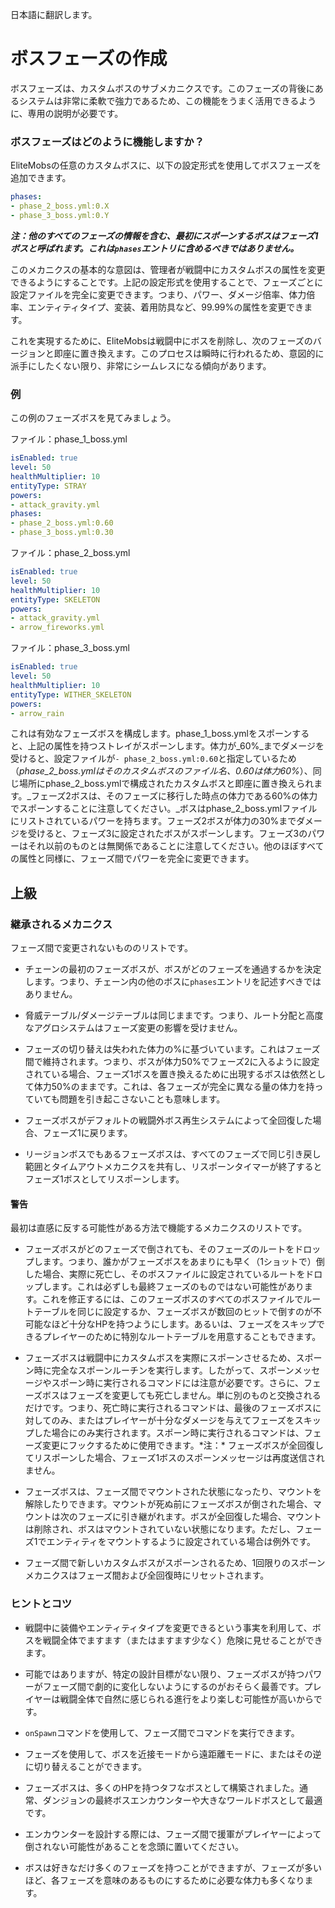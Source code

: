 日本語に翻訳します。

# ボスフェーズの作成

ボスフェーズは、カスタムボスのサブメカニクスです。このフェーズの背後にあるシステムは非常に柔軟で強力であるため、この機能をうまく活用できるように、専用の説明が必要です。

### ボスフェーズはどのように機能しますか？

EliteMobsの任意のカスタムボスに、以下の設定形式を使用してボスフェーズを追加できます。

```yaml
phases:
- phase_2_boss.yml:0.X
- phase_3_boss.yml:0.Y
```

_**注：他のすべてのフェーズの情報を含む、最初にスポーンするボスはフェーズ1ボスと呼ばれます。これは`phases`エントリに含めるべきではありません。**_

このメカニクスの基本的な意図は、管理者が戦闘中にカスタムボスの属性を変更できるようにすることです。上記の設定形式を使用することで、フェーズごとに設定ファイルを完全に変更できます。つまり、パワー、ダメージ倍率、体力倍率、エンティティタイプ、変装、着用防具など、99.99%の属性を変更できます。

これを実現するために、EliteMobsは戦闘中にボスを削除し、次のフェーズのバージョンと即座に置き換えます。このプロセスは瞬時に行われるため、意図的に派手にしたくない限り、非常にシームレスになる傾向があります。

### 例

この例のフェーズボスを見てみましょう。

ファイル：phase_1_boss.yml

```yaml
isEnabled: true
level: 50
healthMultiplier: 10
entityType: STRAY
powers:
- attack_gravity.yml
phases:
- phase_2_boss.yml:0.60
- phase_3_boss.yml:0.30
```

ファイル：phase_2_boss.yml

```yaml
isEnabled: true
level: 50
healthMultiplier: 10
entityType: SKELETON
powers:
- attack_gravity.yml
- arrow_fireworks.yml
```

ファイル：phase_3_boss.yml

```yaml
isEnabled: true
level: 50
healthMultiplier: 10
entityType: WITHER_SKELETON
powers:
- arrow_rain
```

これは有効なフェーズボスを構成します。phase_1_boss.ymlをスポーンすると、上記の属性を持つストレイがスポーンします。体力が_60%_までダメージを受けると、設定ファイルが`- phase_2_boss.yml:0.60`と指定しているため（_phase_2_boss.ymlはそのカスタムボスのファイル名、0.60は体力60%_）、同じ場所にphase_2_boss.ymlで構成されたカスタムボスと即座に置き換えられます。_フェーズ2ボスは、そのフェーズに移行した時点の体力である60%の体力でスポーンすることに注意してください。_ボスはphase_2_boss.ymlファイルにリストされているパワーを持ちます。フェーズ2ボスが体力の30%までダメージを受けると、フェーズ3に設定されたボスがスポーンします。フェーズ3のパワーはそれ以前のものとは無関係であることに注意してください。他のほぼすべての属性と同様に、フェーズ間でパワーを完全に変更できます。

## 上級

### 継承されるメカニクス

フェーズ間で変更されないもののリストです。

- チェーンの最初のフェーズボスが、ボスがどのフェーズを通過するかを決定します。つまり、チェーン内の他のボスに`phases`エントリを記述すべきではありません。

- 脅威テーブル/ダメージテーブルは同じままです。つまり、ルート分配と高度なアグロシステムはフェーズ変更の影響を受けません。

- フェーズの切り替えは失われた体力の%に基づいています。これはフェーズ間で維持されます。つまり、ボスが体力50%でフェーズ2に入るように設定されている場合、フェーズ1ボスを置き換えるために出現するボスは依然として体力50%のままです。これは、各フェーズが完全に異なる量の体力を持っていても問題を引き起こさないことも意味します。

- フェーズボスがデフォルトの戦闘外ボス再生システムによって全回復した場合、フェーズ1に戻ります。

- リージョンボスでもあるフェーズボスは、すべてのフェーズで同じ引き戻し範囲とタイムアウトメカニクスを共有し、リスポーンタイマーが終了するとフェーズ1ボスとしてリスポーンします。

#### 警告

最初は直感に反する可能性がある方法で機能するメカニクスのリストです。

- フェーズボスがどのフェーズで倒されても、そのフェーズのルートをドロップします。つまり、誰かがフェーズボスをあまりにも早く（1ショットで）倒した場合、実際に死亡し、そのボスファイルに設定されているルートをドロップします。これは必ずしも最終フェーズのものではない可能性があります。これを修正するには、このフェーズボスのすべてのボスファイルでルートテーブルを同じに設定するか、フェーズボスが数回のヒットで倒すのが不可能なほど十分なHPを持つようにします。あるいは、フェーズをスキップできるプレイヤーのために特別なルートテーブルを用意することもできます。

- フェーズボスは戦闘中にカスタムボスを実際にスポーンさせるため、スポーン時に完全なスポーンルーチンを実行します。したがって、スポーンメッセージやスポーン時に実行されるコマンドには注意が必要です。さらに、フェーズボスはフェーズを変更しても死亡しません。単に別のものと交換されるだけです。つまり、死亡時に実行されるコマンドは、最後のフェーズボスに対してのみ、またはプレイヤーが十分なダメージを与えてフェーズをスキップした場合にのみ実行されます。スポーン時に実行されるコマンドは、フェーズ変更にフックするために使用できます。\*注：\* フェーズボスが全回復してリスポーンした場合、フェーズ1ボスのスポーンメッセージは再度送信されません。

- フェーズボスは、フェーズ間でマウントされた状態になったり、マウントを解除したりできます。マウントが死ぬ前にフェーズボスが倒された場合、マウントは次のフェーズに引き継がれます。ボスが全回復した場合、マウントは削除され、ボスはマウントされていない状態になります。ただし、フェーズ1でエンティティをマウントするように設定されている場合は例外です。

- フェーズ間で新しいカスタムボスがスポーンされるため、1回限りのスポーンメカニクスはフェーズ間および全回復時にリセットされます。

### ヒントとコツ

- 戦闘中に装備やエンティティタイプを変更できるという事実を利用して、ボスを戦闘全体でますます（またはますます少なく）危険に見せることができます。

- 可能ではありますが、特定の設計目標がない限り、フェーズボスが持つパワーがフェーズ間で劇的に変化しないようにするのがおそらく最善です。プレイヤーは戦闘全体で自然に感じられる進行をより楽しむ可能性が高いからです。

- `onSpawn`コマンドを使用して、フェーズ間でコマンドを実行できます。

- フェーズを使用して、ボスを近接モードから遠距離モードに、またはその逆に切り替えることができます。

- フェーズボスは、多くのHPを持つタフなボスとして構築されました。通常、ダンジョンの最終ボスエンカウンターや大きなワールドボスとして最適です。

- エンカウンターを設計する際には、フェーズ間で援軍がプレイヤーによって倒されない可能性があることを念頭に置いてください。

- ボスは好きなだけ多くのフェーズを持つことができますが、フェーズが多いほど、各フェーズを意味のあるものにするために必要な体力も多くなります。